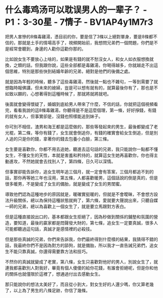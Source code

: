 # 什么毒鸡汤可以耽误男人的一辈子？ - P1：3-30星 - 7情子 - BV1AP4y1M7r3

把男人害慘的8條毒雞湯，憑目前的你，要是信了3條以上絕對單身，要是8條都不信的，那就是土手的情場高手了，視頻開始前，我想問兄弟們一個問題，你們是不是經常會聽到，身邊的人勸你這勸你那的。

比如說女生不要放心上啥的，如果是有錢的就不愁沒女人，和女人如衣服想換就換，之類的話，但我跟你說，這些全部都是毒雞湯，你喝得越多，你就越走不出這個思維，特別是那些快到結婚年齡的兄弟，絕對是他們的後備之處。

就是因為年輕的時候，聽多了這些毒雞湯，然後就一點也不雜句，一等到需要了就想臨時報佛講，但未來的媳婦，豈是可以想有就有的，就算最後你有了，那也是不如致以願的，心想著得到這種時候了，那就將就將就吧。

後面就會變得懷疑了，婚姻到底給男人帶來了什麼，不信的話，你就把這個視頻看完，看看我說的這8條毒雞湯，你聽得是不是這麼個理，第一條，好好掙錢，有錢的就有女人，但事實卻是，沒錢也照樣能追到妹子。

你可別不相信，渣男和海王都是這麼做的，那些等發起來的男生，最後都變成了老光棍，第二條，等你有錢了，女生就會倒追你，有錢的確實會給女生倒追，但是別人追的只是你的錢，拿著你的錢去包養小白臉，第三條。

女生要是喜歡你，你都不用去追她，聽進去這句話的兄弟，我只能說你一點都不懂女生，不懂女生的天性，本就是害羞和矜持的，就算這女生她再喜歡你，你也得主動進攻，不然她就會去找別人了，第四條，日久可以深情。

但事實卻能告訴你，追女生明年追三個月，就一定會有答案，三個月都追不到的話，那你再等她三年也沒用，第五條，人都喜歡暖男，這個話說的倒是真的，但是很多暖男，不是變成了女生的備胎，就是變成了女生的男閨蜜。

導致他們認為這種地步的原因就是，暖確實挺暖的，但就是不會曖昧，不會想方設法升級關係，總以為保持這種狀態就夠了，第六條，愛就要大聲說出來，只聽自媒一師的兄弟，總以為喜歡上一個女生了，就是要立馬跟對方表白。

但是這種直接說出口的，基本都跟女生拒絕了，因為秒做到關係的鋪墊和氛圍的營造，要知道，最後的贏家都是悶聲發大財的，第七條，追女生一定要真誠，很多人可能都聽過這句話，真誠才是感情裡的必殺技。

但是那些真誠的兄弟，你們來告訴我，你們最終得到什麼樣的結果，我猜得不錯的話，我最終你們不是因為對方的舔狗，就是備胎，所以我才一直告誡兄弟們，追女生不能只靠真誠，你還得需要靠方法和技巧。

不然你的真誠就變成了老實，第八條，女生只喜歡對他好的男人，別說女生了，就連我都喜歡別人對我好，畢竟有個人傻傻的給你花錢，有誰會拒絕呢，但是你和他的關係也就僅限於這裡了，想通過付出去感動女生。

那只能說你的想法太美好了，而且從小到大，對女生好的人還少嗎，你又算老幾了，以上為了男生的八條足跡，你信了幾條。